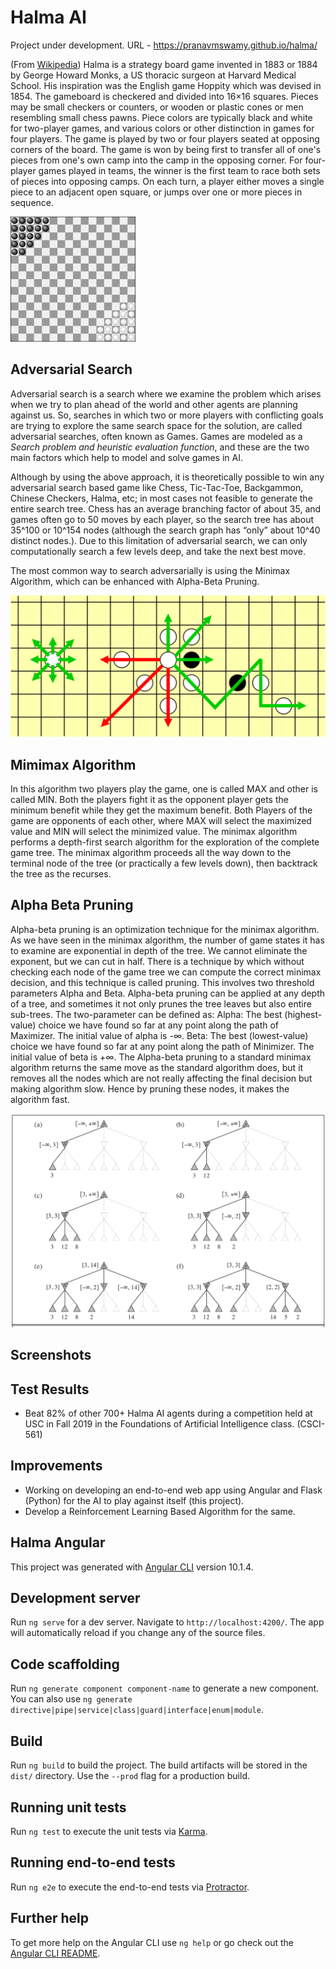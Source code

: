 # Halma AI

Project under development. URL - https://pranavmswamy.github.io/halma/

(From [Wikipedia](https://en.wikipedia.org/wiki/Halma)) Halma is a strategy board game invented in 1883 or 1884 by George Howard Monks, a US thoracic surgeon at Harvard Medical School. His inspiration was the English game Hoppity which was devised in 1854. The gameboard is checkered and divided into 16×16 squares. Pieces may be small checkers or counters, or wooden or plastic cones or men resembling small chess pawns. Piece colors are typically black and white for two-player games, and various colors or other distinction in games for four players. The game is played by two or four players seated at opposing corners of the board. The game is won by being first to transfer all of one's pieces from one's own camp into the camp in the opposing corner. For four-player games played in teams, the winner is the first team to race both sets of pieces into opposing camps. On each turn, a player either moves a single piece to an adjacent open square, or jumps over one or more pieces in sequence.

![Image from Wiki](https://github.com/pranavmswamy/halma/blob/master/images/200px-Halma_2_jugadores.svg.png)

## Adversarial Search

Adversarial search is a search where we examine the problem which arises when we try to plan ahead of the world and other agents are planning against us. So, searches in which two or more players with conflicting goals are trying to explore the same search space for the solution, are called adversarial searches, often known as Games. Games are modeled as a *Search problem and heuristic evaluation function*, and these are the two main factors which help to model and solve games in AI.

Although by using the above approach, it is theoretically possible to win any adversarial search based game like Chess, Tic-Tac-Toe, Backgammon, Chinese Checkers, Halma, etc; in most cases not feasible to generate the entire search tree. Chess has an average branching factor of about 35,
and games often go to 50 moves by each player, so the search tree has about 35^100 or 10^154 nodes (although the search graph has “only” about 10^40 distinct nodes.). Due to this limitation of adversarial search, we can only computationally search a few levels deep, and take the next best move.

The most common way to search adversarially is using the Minimax Algorithm, which can be enhanced with Alpha-Beta Pruning.

![Image of Halma](https://github.com/pranavmswamy/halma/blob/master/images/1200px-Halma_game_2.svg.png)

## Mimimax Algorithm

In this algorithm two players play the game, one is called MAX and other is called MIN. Both the players fight it as the opponent player gets the minimum benefit while they get the maximum benefit. Both Players of the game are opponents of each other, where MAX will select the maximized value and MIN will select the minimized value. The minimax algorithm performs a depth-first search algorithm for the exploration of the complete game tree. The minimax algorithm proceeds all the way down to the terminal node of the tree (or practically a few levels down), then backtrack the tree as the recurses.

## Alpha Beta Pruning

Alpha-beta pruning is an optimization technique for the minimax algorithm. As we have seen in the minimax algorithm, the number of game states it has to examine are exponential in depth of the tree. We cannot eliminate the exponent, but we can cut in half. There is a technique by which without checking each node of the game tree we can compute the correct minimax decision, and this technique is called pruning. This involves two threshold parameters Alpha and Beta.
Alpha-beta pruning can be applied at any depth of a tree, and sometimes it not only prunes the tree leaves but also entire sub-trees.
The two-parameter can be defined as:
  Alpha: The best (highest-value) choice we have found so far at any point along the path of Maximizer. The initial value of alpha is -∞.
  Beta: The best (lowest-value) choice we have found so far at any point along the path of Minimizer. The initial value of beta is +∞.
The Alpha-beta pruning to a standard minimax algorithm returns the same move as the standard algorithm does, but it removes all the nodes which are not really affecting the final decision but making algorithm slow. Hence by pruning these nodes, it makes the algorithm fast.

![Image of Alpha Beta Pruning](https://github.com/pranavmswamy/halma/blob/master/images/Screenshot%20from%202020-10-12%2021-43-09.png)


## Screenshots

## Test Results
- Beat 82% of other 700+ Halma AI agents during a competition held at USC in Fall 2019 in the Foundations of Artificial Intelligence class. (CSCI-561)

## Improvements
- Working on developing an end-to-end web app using Angular and Flask (Python) for the AI to play against itself (this project).
- Develop a Reinforcement Learning Based Algorithm for the same.

## Halma Angular

This project was generated with [Angular CLI](https://github.com/angular/angular-cli) version 10.1.4.

## Development server

Run `ng serve` for a dev server. Navigate to `http://localhost:4200/`. The app will automatically reload if you change any of the source files.

## Code scaffolding

Run `ng generate component component-name` to generate a new component. You can also use `ng generate directive|pipe|service|class|guard|interface|enum|module`.

## Build

Run `ng build` to build the project. The build artifacts will be stored in the `dist/` directory. Use the `--prod` flag for a production build.

## Running unit tests

Run `ng test` to execute the unit tests via [Karma](https://karma-runner.github.io).

## Running end-to-end tests

Run `ng e2e` to execute the end-to-end tests via [Protractor](http://www.protractortest.org/).

## Further help

To get more help on the Angular CLI use `ng help` or go check out the [Angular CLI README](https://github.com/angular/angular-cli/blob/master/README.md).
